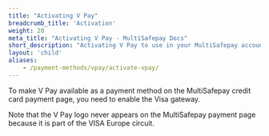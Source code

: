 ```yaml
---
title: "Activating V Pay"
breadcrumb_title: 'Activation'
weight: 20
meta_title: "Activating V Pay - MultiSafepay Docs"
short_description: "Activating V Pay to use in your MultiSafepay account"
layout: 'child'
aliases: 
    - /payment-methods/vpay/activate-vpay/
---
```


To make V Pay available as a payment method on the MultiSafepay credit card payment page, you need to enable the Visa gateway.

Note that the V Pay logo never appears on the MultiSafepay payment page because it is part of the VISA Europe circuit.
